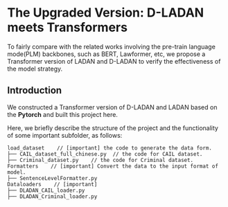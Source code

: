 #  The Upgraded Version: D-LADAN meets Transformers
To fairly compare with the related works involving the pre-train language mode(PLM) backbones, such as BERT, Lawformer, etc, we propose a Transformer version of LADAN and D-LADAN to verify the effectiveness of the model strategy.

## Introduction
We constructed a Transformer version of D-LADAN and LADAN based on the **Pytorch** and built this project here.

Here, we briefly describe the structure of the project and the functionality of some important subfolder, as follows:

```
load_dataset    // [important] the code to generate the data form.
├── CAIL_dataset_full_chinese.py  // the code for CAIL dataset.
├── Criminal_dataset.py    // the code for Criminal dataset.
Formatters    // [important] Convert the data to the input format of model.
├── SentenceLevelFormatter.py
Dataloaders    // [important] 
├── DLADAN_CAIL_loader.py
├── DLADAN_Criminal_loader.py
